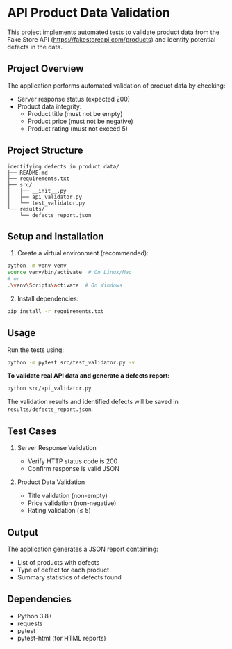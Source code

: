 # API Product Data Validation

This project implements automated tests to validate product data from the Fake Store API (https://fakestoreapi.com/products) and identify potential defects in the data.

## Project Overview

The application performs automated validation of product data by checking:
- Server response status (expected 200)
- Product data integrity:
  - Product title (must not be empty)
  - Product price (must not be negative)
  - Product rating (must not exceed 5)

## Project Structure

```
identifying defects in product data/
├── README.md
├── requirements.txt
├── src/
│   ├── __init__.py
│   ├── api_validator.py
│   └── test_validator.py
└── results/
    └── defects_report.json
```

## Setup and Installation

1. Create a virtual environment (recommended):
```bash
python -m venv venv
source venv/bin/activate  # On Linux/Mac
# or
.\venv\Scripts\activate  # On Windows
```

2. Install dependencies:
```bash
pip install -r requirements.txt
```

## Usage

Run the tests using:
```bash
python -m pytest src/test_validator.py -v
```

**To validate real API data and generate a defects report:**
```bash
python src/api_validator.py
```

The validation results and identified defects will be saved in `results/defects_report.json`.

## Test Cases

1. Server Response Validation
   - Verify HTTP status code is 200
   - Confirm response is valid JSON

2. Product Data Validation
   - Title validation (non-empty)
   - Price validation (non-negative)
   - Rating validation (≤ 5)

## Output

The application generates a JSON report containing:
- List of products with defects
- Type of defect for each product
- Summary statistics of defects found

## Dependencies

- Python 3.8+
- requests
- pytest
- pytest-html (for HTML reports) 